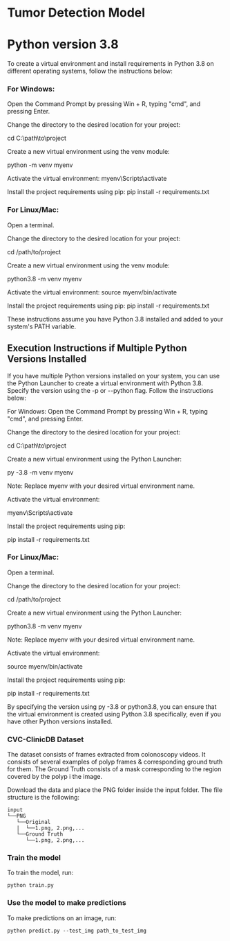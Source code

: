 # Tumor Detection Model


# Python version 3.8

To create a virtual environment and install requirements in Python 3.8 on different operating systems, follow the instructions below:

### For Windows:

Open the Command Prompt by pressing Win + R, typing "cmd", and pressing Enter.

Change the directory to the desired location for your project:


cd C:\path\to\project

Create a new virtual environment using the venv module:


python -m venv myenv

Activate the virtual environment:
myenv\Scripts\activate


Install the project requirements using pip:
pip install -r requirements.txt

### For Linux/Mac:
Open a terminal.

Change the directory to the desired location for your project:

cd /path/to/project

Create a new virtual environment using the venv module:

python3.8 -m venv myenv


Activate the virtual environment:
source myenv/bin/activate

Install the project requirements using pip:
pip install -r requirements.txt

These instructions assume you have Python 3.8 installed and added to your system's PATH variable.

## Execution Instructions if Multiple Python Versions Installed

If you have multiple Python versions installed on your system, you can use the Python Launcher to create a virtual environment with Python 3.8. Specify the version using the -p or --python flag. Follow the instructions below:

For Windows:
Open the Command Prompt by pressing Win + R, typing "cmd", and pressing Enter.

Change the directory to the desired location for your project:

cd C:\path\to\project

Create a new virtual environment using the Python Launcher:

py -3.8 -m venv myenv

Note: Replace myenv with your desired virtual environment name.

Activate the virtual environment:


myenv\Scripts\activate


Install the project requirements using pip:

pip install -r requirements.txt


### For Linux/Mac:
Open a terminal.

Change the directory to the desired location for your project:

cd /path/to/project

Create a new virtual environment using the Python Launcher:


python3.8 -m venv myenv


Note: Replace myenv with your desired virtual environment name.

Activate the virtual environment:

source myenv/bin/activate


Install the project requirements using pip:

pip install -r requirements.txt


By specifying the version using py -3.8 or python3.8, you can ensure that the virtual environment is created using Python 3.8 specifically, even if you have other Python versions installed.


### CVC-ClinicDB Dataset
The dataset consists of frames extracted from colonoscopy videos. It consists of several examples of polyp frames & corresponding ground truth for them. The Ground Truth consists of a mask corresponding to the region covered by the polyp i the image.

Download the data and place the PNG folder inside the input folder. The file structure is the following:


```
input
└──PNG
   └──Original
   |  └──1.png, 2.png,...
   └──Ground Truth
      └──1.png, 2.png,...
```
### Train the model

To train the model, run:
```
python train.py
```

### Use the model to make predictions
To make predictions on an image, run:
```
python predict.py --test_img path_to_test_img
```
